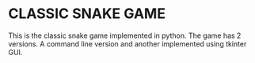 # CLASSIC SNAKE GAME
This is the classic snake game implemented in python.
The game has 2 versions. A command line version and another implemented using tkinter GUI.
